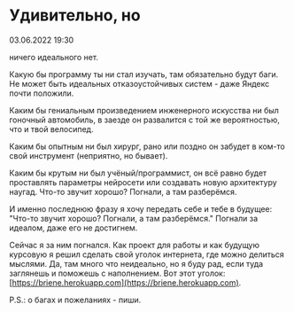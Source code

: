 # Удивительно, но

<div class="article-publication-date">
    <time datetime="2022-06-03 19:30">03.06.2022 19:30</time>
</div>

ничего идеального нет.

Какую бы программу ты ни стал изучать, там обязательно будут баги. Не может быть идеальных отказоустойчивых систем - даже Яндекс почти положили.

Каким бы гениальным произведением инженерного искусства ни был гоночный автомобиль, в заезде он развалится с той же вероятностью, что и твой велосипед.

Каким бы опытным ни был хирург, рано или поздно он забудет в ком-то свой инструмент (неприятно, но бывает).

Каким бы крутым ни был учёный/программист, он всё равно будет проставлять параметры нейросети или создавать новую архитектуру наугад. Что-то звучит хорошо? Погнали, а там разберёмся.

И именно последнюю фразу я хочу передать себе и тебе в будущее: "Что-то звучит хорошо? Погнали, а там разберёмся." Погнали за идеалом, даже его не достигнем.

Сейчас я за ним погнался. Как проект для работы и как будущую курсовую я решил сделать свой уголок интернета, где можно делиться мыслями. Да, там много что неидеально, но я буду рад, если туда заглянешь и поможешь с наполнением. Вот этот уголок: [https://briene.herokuapp.com](https://briene.herokuapp.com).

P.S.: о багах и пожеланиях - пиши.